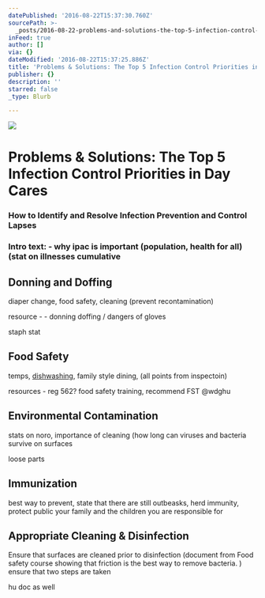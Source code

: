 ```yaml
---
datePublished: '2016-08-22T15:37:30.760Z'
sourcePath: >-
  _posts/2016-08-22-problems-and-solutions-the-top-5-infection-control-priorities.md
inFeed: true
author: []
via: {}
dateModified: '2016-08-22T15:37:25.886Z'
title: 'Problems & Solutions: The Top 5 Infection Control Priorities in Day Cares'
publisher: {}
description: ''
starred: false
_type: Blurb

---
```

![](https://the-grid-user-content.s3-us-west-2.amazonaws.com/f851d3ea-44d7-4b5f-92fa-b6ee1ed021f9.jpg)

# Problems & Solutions: The Top 5 Infection Control Priorities in Day Cares

### How to Identify and Resolve Infection Prevention and Control Lapses

### Intro text: - why ipac is important (population, health for all) (stat on illnesses cumulative

## Donning and Doffing

diaper change, food safety, cleaning (prevent recontamination)

resource - - donning doffing / dangers of gloves

staph stat

## Food Safety

temps, [dishwashing][0], family style dining, (all points from inspectoin)

resources - reg 562? food safety training, recommend FST @wdghu

## Environmental Contamination

stats on noro, importance of cleaning (how long can viruses and bacteria survive on surfaces

loose parts

## Immunization

best way to prevent, state that there are still outbeasks, herd immunity, protect public your family and the children you are responsible for

## Appropriate Cleaning & Disinfection

Ensure that surfaces are cleaned prior to disinfection (document from Food safety course showing that friction is the best way to remove bacteria. ) ensure that two steps are taken

hu doc as well

[0]: http://fefe/ "test"